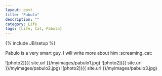 ```yaml
---
layout: post
title: "Pabulo"
description: ""
category: Life
tags: [Life, Cat, Pabulo]
---
```

{% include JB/setup %}
<script type="text/javascript"
 src="http://cdn.mathjax.org/mathjax/latest/MathJax.js?config=TeX-AMS-MML_HTMLorMML">
</script>
 
Pabulo is a very smart guy.  I will write more about him :screaming_cat:

![photo2]({{ site.url }}/myimages/pabulo1.jpg)
![photo2]({{ site.url }}/myimages/pabulo2.jpg)
![photo2]({{ site.url }}/myimages/pabulo3.jpg)
